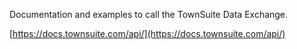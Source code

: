 Documentation and examples to call the TownSuite Data Exchange.

[https://docs.townsuite.com/api/](https://docs.townsuite.com/api/)
